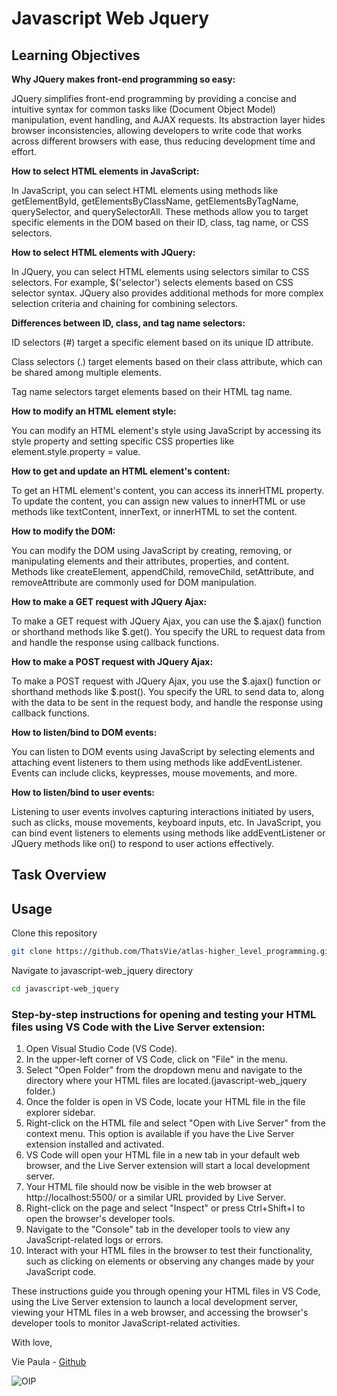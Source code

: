 # Javascript Web Jquery

## Learning Objectives

**Why JQuery makes front-end programming so easy:**

JQuery simplifies front-end programming by providing a concise and intuitive syntax for common tasks like  (Document Object Model) manipulation, event handling, and AJAX requests. Its abstraction layer hides browser inconsistencies, allowing developers to write code that works across different browsers with ease, thus reducing development time and effort.

**How to select HTML elements in JavaScript:**

In JavaScript, you can select HTML elements using methods like getElementById, getElementsByClassName, getElementsByTagName, querySelector, and querySelectorAll. These methods allow you to target specific elements in the DOM based on their ID, class, tag name, or CSS selectors.

**How to select HTML elements with JQuery:**

In JQuery, you can select HTML elements using selectors similar to CSS selectors. For example, $('selector') selects elements based on CSS selector syntax. JQuery also provides additional methods for more complex selection criteria and chaining for combining selectors.

**Differences between ID, class, and tag name selectors:**

ID selectors (#) target a specific element based on its unique ID attribute.

Class selectors (.) target elements based on their class attribute, which can be shared among multiple elements.

Tag name selectors target elements based on their HTML tag name.

**How to modify an HTML element style:**

You can modify an HTML element's style using JavaScript by accessing its style property and setting specific CSS properties like element.style.property = value.

**How to get and update an HTML element's content:**

To get an HTML element's content, you can access its innerHTML property. To update the content, you can assign new values to innerHTML or use methods like textContent, innerText, or innerHTML to set the content.

**How to modify the DOM:**

You can modify the DOM using JavaScript by creating, removing, or manipulating elements and their attributes, properties, and content. Methods like createElement, appendChild, removeChild, setAttribute, and removeAttribute are commonly used for DOM manipulation.

**How to make a GET request with JQuery Ajax:**

To make a GET request with JQuery Ajax, you can use the $.ajax() function or shorthand methods like $.get(). You specify the URL to request data from and handle the response using callback functions.

**How to make a POST request with JQuery Ajax:**

To make a POST request with JQuery Ajax, you use the $.ajax() function or shorthand methods like $.post(). You specify the URL to send data to, along with the data to be sent in the request body, and handle the response using callback functions.

**How to listen/bind to DOM events:**

You can listen to DOM events using JavaScript by selecting elements and attaching event listeners to them using methods like addEventListener. Events can include clicks, keypresses, mouse movements, and more.

**How to listen/bind to user events:**

Listening to user events involves capturing interactions initiated by users, such as clicks, mouse movements, keyboard inputs, etc. In JavaScript, you can bind event listeners to elements using methods like addEventListener or JQuery methods like on() to respond to user actions effectively.

## Task Overview




## Usage

Clone this repository

```bash
git clone https://github.com/ThatsVie/atlas-higher_level_programming.git
```

Navigate to javascript-web_jquery directory

```bash
cd javascript-web_jquery
```

###  Step-by-step instructions for opening and testing your HTML files using VS Code with the Live Server extension:

1. Open Visual Studio Code (VS Code).
2. In the upper-left corner of VS Code, click on "File" in the menu.
3. Select "Open Folder" from the dropdown menu and navigate to the directory where your HTML files are located.(javascript-web_jquery folder.)
4. Once the folder is open in VS Code, locate your HTML file in the file explorer sidebar.
5. Right-click on the HTML file and select "Open with Live Server" from the context menu. This option is available if you have the Live Server extension installed and activated.
6. VS Code will open your HTML file in a new tab in your default web browser, and the Live Server extension will start a local development server.
7. Your HTML file should now be visible in the web browser at http://localhost:5500/ or a similar URL provided by Live Server.
8. Right-click on the page and select "Inspect" or press Ctrl+Shift+I to open the browser's developer tools.
9. Navigate to the "Console" tab in the developer tools to view any JavaScript-related logs or errors.
10. Interact with your HTML files in the browser to test their functionality, such as clicking on elements or observing any changes made by your JavaScript code.

These instructions guide you through opening your HTML files in VS Code, using the Live Server extension to launch a local development server, viewing your HTML files in a web browser, and accessing the browser's developer tools to monitor JavaScript-related activities.


With love,

Vie Paula - [Github](https://github.com/ThatsVie)

![OIP](https://github.com/ThatsVie/atlas-higher_level_programming/assets/143755961/611aaca7-adbd-4c3a-8ff5-100969eee9f0)


